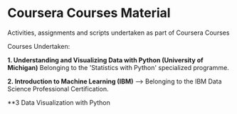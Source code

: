 # Coursera Courses Material
Activities, assignments and scripts undertaken as part of Coursera Courses

Courses Undertaken:

**1. Understanding and Visualizing Data with Python (University of Michigan)** Belonging to the 'Statistics with Python' specialized programme.

**2. Introduction to Machine Learning (IBM)** --> Belonging to the IBM Data Science Professional Certification. 

**3 Data Visualization with Python

